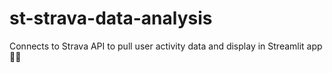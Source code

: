 # st-strava-data-analysis
Connects to Strava API to pull user activity data and display in Streamlit app 🏃‍♂️
